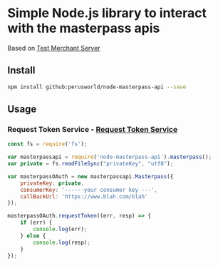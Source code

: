 # Simple Node.js library to interact with the masterpass apis #


Based on [Test Merchant Server](https://github.com/Mastercard/masterpass-android-sample-app/tree/master/Test-Merchant-Server)

## Install ##
```bash
npm install github:perusworld/node-masterpass-api --save
```
## Usage ##

### Request Token Service - [Request Token Service](https://developer.mastercard.com/documentation/masterpass-merchant-integration#api_request_token_service) ##
```javascript
const fs = require('fs');

var masterpassapi = require('node-masterpass-api').masterpass();
var private = fs.readFileSync("privateKey", "utf8");

var masterpassOAuth = new masterpassapi.Masterpass({
    privateKey: private,
    consumerKey: '------your consumer key ---',
    callBackUrl: 'https://www.blah.com/blah'
});

masterpassOAuth.requestToken((err, resp) => {
    if (err) {
        console.log(err);
    } else {
        console.log(resp);
    }
});

```